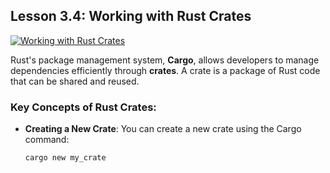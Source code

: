 ## Lesson 3.4: **Working with Rust Crates**
[![Working with Rust Crates](https://img.youtube.com/vi/SMcQ3kceDTo/hqdefault.jpg)](https://www.youtube.com/watch?v=SMcQ3kceDTo)

Rust's package management system, **Cargo**, allows developers to manage dependencies efficiently through **crates**. A crate is a package of Rust code that can be shared and reused.

### Key Concepts of Rust Crates:

- **Creating a New Crate**: You can create a new crate using the Cargo command:
  ```bash
  cargo new my_crate
